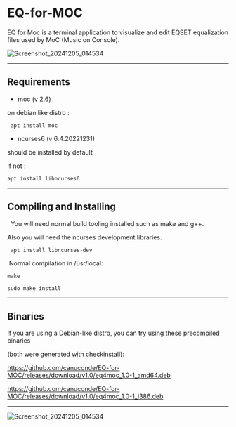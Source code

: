 # EQ-for-MOC

EQ for Moc is a terminal application to visualize and edit EQSET equalization files used by MoC (Music on Console).

![Screenshot_20241205_014534](https://github.com/user-attachments/assets/7da86642-fa2e-44b9-9d71-04a2e831d9d8)

 -----

## Requirements

* moc (v 2.6)

 on debian like distro :

     apt install moc

* ncurses6 (v 6.4.20221231)

should be installed by default

if not :

    apt install libncurses6

-----

## Compiling and Installing

  You will need normal build tooling installed such as make and g++.

Also you will need the ncurses development libraries.

     apt install libncurses-dev

 Normal compilation in /usr/local:

    make

    sudo make install

-----

## Binaries

If you are using a Debian-like distro, you can try using these precompiled binaries

(both were generated with checkinstall):


https://github.com/canuconde/EQ-for-MOC/releases/download/v1.0/eq4moc_1.0-1_amd64.deb

https://github.com/canuconde/EQ-for-MOC/releases/download/v1.0/eq4moc_1.0-1_i386.deb



-----




![Screenshot_20241205_014534](https://github.com/user-attachments/assets/5a6c3d18-4c08-4520-b281-ed44bff7ee8b)
